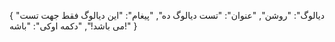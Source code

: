 {
  "ديالوگ": "روشن",
  "عنوان": "تست دیالوگ ده",
  "پیغام": "این دیالوگ فقط جهت تست می باشد!",
  "دکمه اوکی": "باشه!"
}
